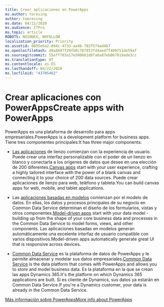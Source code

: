 ```yaml
---
title: Crear aplicaciones en PowerApps
ms.author: toresing
author: tomresing
ms.date: 04/21/2020
ms.audience: ITPro
ms.topic: article
ROBOTS: NOINDEX, NOFOLLOW
localization_priority: Priority
ms.assetid: 0095e6a2-884c-4733-aa4b-783f574ad4b7
ms.openlocfilehash: d9a8897f29fb0c787853fd4ae4ff409751de59af
ms.sourcegitcommit: 55eff703a17e500681d8fa6a87eb067019ade3cc
ms.translationtype: HT
ms.contentlocale: es-ES
ms.lasthandoff: 04/22/2020
ms.locfileid: "43705462"
---
```

# <a name="create-apps-with-powerapps"></a><span data-ttu-id="aa908-102">Crear aplicaciones con PowerApps</span><span class="sxs-lookup"><span data-stu-id="aa908-102">Create apps with PowerApps</span></span>

<span data-ttu-id="aa908-103">PowerApps es una plataforma de desarrollo para apps empresariales.</span><span class="sxs-lookup"><span data-stu-id="aa908-103">PowerApps is a development platform for business apps.</span></span> <span data-ttu-id="aa908-104">Tiene tres componentes principales:</span><span class="sxs-lookup"><span data-stu-id="aa908-104">It has three major components:</span></span> 
  
- <span data-ttu-id="aa908-105">[Las aplicaciones](https://go.microsoft.com/fwlink/?linkid=874495) de lienzo comienzan con la experiencia de usuario. Puede crear una interfaz personalizable con el poder de un lienzo en blanco y conectarla a los orígenes de datos que desee en una elección de 200 diferentes.</span><span class="sxs-lookup"><span data-stu-id="aa908-105">[Canvas apps](https://go.microsoft.com/fwlink/?linkid=874495) start with your user experience, crafting a highly tailored interface with the power of a blank canvas and connecting it to your choice of 200 data sources.</span></span> <span data-ttu-id="aa908-106">Puede crear aplicaciones de lienzo para web, teléfono y tableta.</span><span class="sxs-lookup"><span data-stu-id="aa908-106">You can build canvas apps for web, mobile, and tablet applications.</span></span> 
    
- <span data-ttu-id="aa908-107">Las [aplicaciones basadas en modelos](https://go.microsoft.com/fwlink/?linkid=874496) comienzan por el modelo de datos. En ellas, los datos y procesos principales de su negocio en Common Data Service determinan el diseño de los formularios, vistas y otros componentes.</span><span class="sxs-lookup"><span data-stu-id="aa908-107">[Model-driven apps](https://go.microsoft.com/fwlink/?linkid=874496) start with your data model - building up from the shape of your core business data and processes in the Common Data Service to model forms, views, and other components.</span></span> <span data-ttu-id="aa908-108">Las aplicaciones basadas en modelos generan automáticamente una excelente interfaz de usuario compatible con varios dispositivos.</span><span class="sxs-lookup"><span data-stu-id="aa908-108">Model-driven apps automatically generate great UI that is responsive across devices.</span></span> 
    
- <span data-ttu-id="aa908-109">[Common Data Service](https://go.microsoft.com/fwlink/?linkid=874497) es la plataforma de datos de PowerApps y le permite almacenar y modelar sus datos empresariales.</span><span class="sxs-lookup"><span data-stu-id="aa908-109">[Common Data Service](https://go.microsoft.com/fwlink/?linkid=874497) is the data platform that comes with PowerApps and allows you to store and model business data.</span></span> <span data-ttu-id="aa908-110">Es la plataforma en la que se crean las apps Dynamics 365.</span><span class="sxs-lookup"><span data-stu-id="aa908-110">It's the platform on which Dynamics 365 applications are built.</span></span> <span data-ttu-id="aa908-111">Si es cliente de Dynamics, sus datos ya estarán en Common Data Service.</span><span class="sxs-lookup"><span data-stu-id="aa908-111">If you're a Dynamics customer, your data is already in the Common Data Service.</span></span> 
    
[<span data-ttu-id="aa908-112">Más información sobre PowerApps</span><span class="sxs-lookup"><span data-stu-id="aa908-112">More info about PowerApps</span></span>](https://go.microsoft.com/fwlink/?linkid=874498)
  

